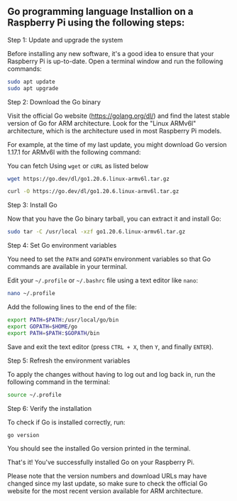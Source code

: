 ## Go programming language Installion on a Raspberry Pi using the following steps:

Step 1: Update and upgrade the system

Before installing any new software, it's a good idea to ensure that your Raspberry Pi is up-to-date. Open a terminal window and run the following commands:

```bash
sudo apt update
sudo apt upgrade
```

Step 2: Download the Go binary

Visit the official Go website (https://golang.org/dl/) and find the latest stable version of Go for ARM architecture. Look for the "Linux ARMv6l" architecture, which is the architecture used in most Raspberry Pi models.

For example, at the time of my last update, you might download Go version 1.17.1 for ARMv6l with the following command:

You can fetch Using `wget` or `cURL` as listed below

 ```bash
wget https://go.dev/dl/go1.20.6.linux-armv6l.tar.gz
```
 ```bash
curl -O https://go.dev/dl/go1.20.6.linux-armv6l.tar.gz
```

Step 3: Install Go

Now that you have the Go binary tarball, you can extract it and install Go:

```bash
sudo tar -C /usr/local -xzf go1.20.6.linux-armv6l.tar.gz
```

Step 4: Set Go environment variables

You need to set the `PATH` and `GOPATH` environment variables so that Go commands are available in your terminal.

Edit your `~/.profile` or `~/.bashrc` file using a text editor like `nano`:

```bash
nano ~/.profile
```

Add the following lines to the end of the file:

```bash
export PATH=$PATH:/usr/local/go/bin
export GOPATH=$HOME/go
export PATH=$PATH:$GOPATH/bin
```

Save and exit the text editor (press `CTRL + X`, then `Y`, and finally `ENTER`).

Step 5: Refresh the environment variables

To apply the changes without having to log out and log back in, run the following command in the terminal:

```bash
source ~/.profile
```

Step 6: Verify the installation

To check if Go is installed correctly, run:

```bash
go version
```

You should see the installed Go version printed in the terminal.

That's it! You've successfully installed Go on your Raspberry Pi.

Please note that the version numbers and download URLs may have changed since my last update, so make sure to check the official Go website for the most recent version available for ARM architecture.